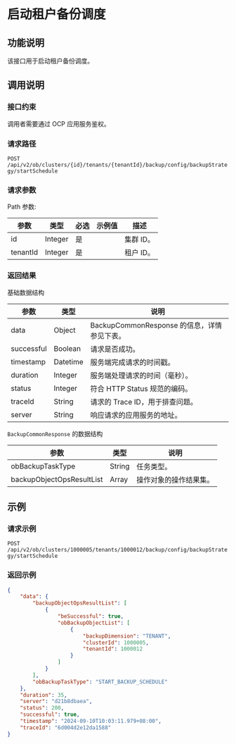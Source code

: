 # 启动租户备份调度

## 功能说明

该接口用于启动租户备份调度。

## 调用说明

### 接口约束

调用者需要通过 OCP 应用服务鉴权。

### 请求路径

`POST /api/v2/ob/clusters/{id}/tenants/{tenantId}/backup/config/backupStrategy/startSchedule`

### 请求参数



Path 参数:

|  参数  |  类型  |  必选  |  示例值  |  描述  |
|----|----|----|----|----|
|  id  |  Integer  |  是  |    |  集群 ID。  |
|  tenantId  |  Integer  |  是  |    |  租户 ID。  |







### 返回结果

基础数据结构



|  参数  |  类型  | 说明                               |
|----|----|----------------------------------|
|  data  |  Object  | BackupCommonResponse 的信息，详情参见下表。 |
|  successful  |  Boolean | 请求是否成功。                          |
|  timestamp |  Datetime  | 服务端完成请求的时间戳。                     |
|  duration |  Integer  | 服务端处理请求的时间（毫秒）。                  |
|  status |  Integer  | 符合 HTTP Status 规范的编码。            |
|  traceId |  String  | 请求的 Trace ID，用于排查问题。             |
|  server  |  String  | 响应请求的应用服务的地址。                    |



`BackupCommonResponse` 的数据结构

|  参数  |  类型  |  说明  |
|----|----|----|
|  obBackupTaskType  |  String  |  任务类型。  |
|  backupObjectOpsResultList  |  Array  |  操作对象的操作结果集。  |




## 示例

### 请求示例

`POST /api/v2/ob/clusters/1000005/tenants/1000012/backup/config/backupStrategy/startSchedule`

### 返回示例


```JSON
{
    "data": {
        "backupObjectOpsResultList": [
            {
                "beSuccessful": true,
                "obBackupObjectList": [
                    {
                        "backupDimension": "TENANT",
                        "clusterId": 1000005,
                        "tenantId": 1000012
                    }
                ]
            }
        ],
        "obBackupTaskType": "START_BACKUP_SCHEDULE"
    },
    "duration": 35,
    "server": "d21b8dbaea",
    "status": 200,
    "successful": true,
    "timestamp": "2024-09-10T10:03:11.979+08:00",
    "traceId": "6d004d2e12da1588"
}
```

